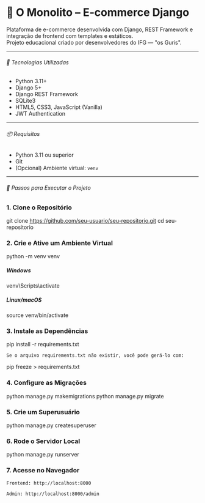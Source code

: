 # 🧱 O Monolito – E-commerce Django

Plataforma de e-commerce desenvolvida com Django, REST Framework e integração de frontend com templates e estáticos.  
Projeto educacional criado por desenvolvedores do IFG — "os Guris".

---

###### 🚀 Tecnologias Utilizadas

- Python 3.11+
- Django 5+
- Django REST Framework
- SQLite3
- HTML5, CSS3, JavaScript (Vanilla)
- JWT Authentication

---

###### 📦 Requisitos

- Python 3.11 ou superior
- Git
- (Opcional) Ambiente virtual: `venv`

---

###### 🔧 Passos para Executar o Projeto

### 1. Clone o Repositório

git clone https://github.com/seu-usuario/seu-repositorio.git
cd seu-repositorio

### 2. Crie e Ative um Ambiente Virtual

python -m venv venv

##### Windows
venv\Scripts\activate

##### Linux/macOS
source venv/bin/activate

### 3. Instale as Dependências

pip install -r requirements.txt

    Se o arquivo requirements.txt não existir, você pode gerá-lo com:

pip freeze > requirements.txt

### 4. Configure as Migrações

python manage.py makemigrations
python manage.py migrate

### 5. Crie um Superusuário

python manage.py createsuperuser

### 6. Rode o Servidor Local

python manage.py runserver

### 7. Acesse no Navegador

    Frontend: http://localhost:8000

    Admin: http://localhost:8000/admin
